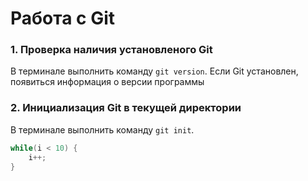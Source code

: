 # **Работа с Git**
### 1. Проверка наличия установленого Git
В терминале выполнить команду `git version`. Если Git установлен, появиться информация о версии программы
### 2. Инициализация Git в текущей директории 
В терминале выполнить команду `git init`.
```C++
while(i < 10) {
    i++;
}
```



